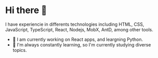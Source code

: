 # Hi there 👋

I have experiencie in differents technologies including HTML, CSS, JavaScript, TypeScript, React, Nodejs, MobX, AntD, among other tools.

- 🔭 I am currently working on React apps, and leargning Python.
- 🌱 I'm always constantly learning, so I'm currently studying diverse topics.
